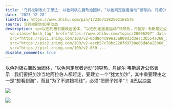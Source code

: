 ```yaml
---
title: '乌鸦校尉发布了想法: 以色列极右翼政治团体，“以色列定居者运动”领导热，丹妮尔·韦斯最近公然表示：我们要把加沙当地阿拉伯人都赶走，要建立一个“犹太加沙”...'
date: '2023-12-28'
linkTitle: https://www.zhihu.com/pin/1723671282502168576
source: 乌鸦校尉的知乎动态
description: <p>以色列极右翼政治团体，“以色列定居者运动”领导热，丹妮尔·韦斯最近公然表示：我们要把加沙当地阿拉伯人都赶走，要建立一个“犹太加沙”，其中重要理由之一是“想看到海”，而且“为了不遮挡视线”，必须“把房子推平”！
  <a class="hash_tag" href="https://www.zhihu.com/topic/20006207" data-pin-topic="zhihu://topic/20006207/pin20">#巴以冲突</a></p><p><img
  src="https://pic1.zhimg.com/100/v2-0bd8d4c99e15a809d3d3e7c3b554a368_720w.jpg" referrerpolicy="no-referrer"></p><p><img
  src="https://pic2.zhimg.com/100/v2-aecb57c70bc228fd9730e06d46a2506d_720w.jpg" referrerpolicy="no-referrer"></p><p><img
  src="https://pic1.zhimg.com/100/v2-059 ...
disable_comments: true
---
```

<p>以色列极右翼政治团体，“以色列定居者运动”领导热，丹妮尔·韦斯最近公然表示：我们要把加沙当地阿拉伯人都赶走，要建立一个“犹太加沙”，其中重要理由之一是“想看到海”，而且“为了不遮挡视线”，必须“把房子推平”！ <a class="hash_tag" href="https://www.zhihu.com/topic/20006207" data-pin-topic="zhihu://topic/20006207/pin20">#巴以冲突</a></p><p><img src="https://pic1.zhimg.com/100/v2-0bd8d4c99e15a809d3d3e7c3b554a368_720w.jpg" referrerpolicy="no-referrer"></p><p><img src="https://pic2.zhimg.com/100/v2-aecb57c70bc228fd9730e06d46a2506d_720w.jpg" referrerpolicy="no-referrer"></p><p><img src="https://pic1.zhimg.com/100/v2-059 ...